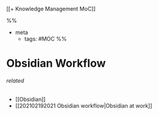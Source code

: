 [[+ Knowledge Management MoC]]

%%
- meta
	- tags: #MOC 
%%

# Obsidian Workflow

###### related
- [[Obsidian]]
- [[202102192021 Obsidian workflow|Obsidian at work]]